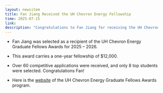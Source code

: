 ```yaml
---
layout: newsitem
title: Fan Jiang Received the UH Chevron Energy Fellowship 
time: 2025-07-15
link: 
description: "Congratulations to Fan Jiang for receiving the UH Chevron Energy Graduate Fellows Award of $12,000."
---
```


* Fan Jiang was selected as a recipient of the UH Chevron Energy Graduate Fellows Awards for 2025 – 2026. 

* This award carries a one-year fellowship of $12,000.

* Over 60 competitive applications were received, and only 8 top students were selected. Congratulations Fan!

* Here is the <a href="https://www.uh.edu/energy/opportunities/graduate-energy-fellow.php" class="" target="_blank">website</a> of the UH Chevron Energy Graduate Fellows Awards program.

